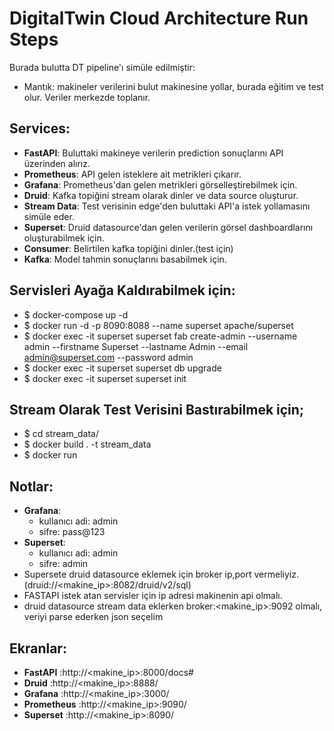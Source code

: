 # DigitalTwin Cloud Architecture Run Steps
 Burada bulutta DT pipeline'ı simüle edilmiştir:

* Mantık: makineler verilerini bulut makinesine yollar, burada eğitim ve test olur. Veriler merkezde toplanır.
## Services:
* **FastAPI**: Buluttaki makineye verilerin prediction sonuçlarını API üzerinden alırız.
* **Prometheus**: API gelen isteklere ait metrikleri çıkarır.
* **Grafana**: Prometheus'dan gelen metrikleri görselleştirebilmek için.
* **Druid**: Kafka topiğini stream olarak dinler ve data source oluşturur.
* **Stream Data**: Test verisinin edge'den buluttaki API'a istek yollamasını simüle eder.
* **Superset**: Druid datasource'dan gelen verilerin görsel dashboardlarını oluşturabilmek için.
* **Consumer**: Belirtilen kafka topiğini dinler.(test için)
* **Kafka**: Model tahmin sonuçlarını basabilmek için.

## Servisleri Ayağa Kaldırabilmek için:
* $ docker-compose up -d
* $ docker run -d -p 8090:8088 --name superset apache/superset
* $ docker exec -it superset superset fab create-admin  --username admin  --firstname Superset  --lastname Admin  --email admin@superset.com --password admin
* $ docker exec -it superset superset db upgrade
* $ docker exec -it superset superset init

## Stream Olarak Test Verisini Bastırabilmek için; 
* $ cd stream_data/
* $ docker build . -t stream_data
* $ docker run 

## Notlar:
* **Grafana**:
  * kullanıcı adi: admin
  * sifre: pass@123
* **Superset**:
  * kullanıcı adi: admin
  * sifre: admin
* Supersete druid datasource eklemek için broker ip,port vermeliyiz.(druid://<makine_ip>:8082/druid/v2/sql)
* FASTAPI istek atan servisler için ip adresi makinenin api olmalı.
* druid datasource stream data eklerken broker:<makine_ip>:9092 olmalı, veriyi parse ederken json seçelim

## Ekranlar:
* **FastAPI** :http://<makine_ip>:8000/docs#
* **Druid** :http://<makine_ip>:8888/
* **Grafana** :http://<makine_ip>:3000/
* **Prometheus** :http://<makine_ip>:9090/
* **Superset** :http://<makine_ip>:8090/